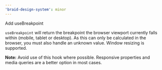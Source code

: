 ```yaml
---
'braid-design-system': minor
---
```


Add useBreakpoint

`useBreakpoint` will return the breakpoint the browser viewport currently falls within (mobile, tablet or desktop). As this can only be calculated in the browser, you must also handle an unknown value. Window resizing is supported.

**Note:** Avoid use of this hook where possible. Responsive properties and media queries are a better option in most cases.
